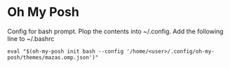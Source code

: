 # Oh My Posh
Config for bash prompt. Plop the contents into ~/.config.
Add the following line to ~/.bashrc
```
eval "$(oh-my-posh init bash --config '/home/<user>/.config/oh-my-posh/themes/mazas.omp.json')"

```
